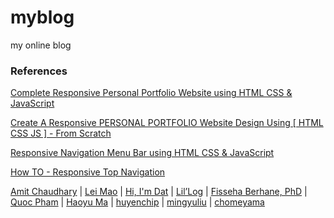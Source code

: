 # myblog
my online blog

### References

[Complete Responsive Personal Portfolio Website using HTML CSS & JavaScript](https://www.youtube.com/watch?v=tcskp-ncN0I)

[Create A Responsive PERSONAL PORTFOLIO Website Design Using [ HTML CSS JS ] - From Scratch](https://www.youtube.com/watch?v=QtOzUABE1Z4)

[Responsive Navigation Menu Bar using HTML CSS & JavaScript](https://www.youtube.com/watch?v=tEC4kqzNTnM)

[How TO - Responsive Top Navigation](https://www.w3schools.com/howto/howto_js_topnav_responsive.asp)

[Amit Chaudhary](https://amitness.com/) | [Lei Mao](https://leimao.github.io/) | [Hi, I'm Dat](https://dat-tran.com/) | [ Lil’Log](http://lilianweng.github.io/) | [Fisseha Berhane, PhD](https://datascience-enthusiast.com/DL/dlindex.html) | [Quoc Pham](https://pbcquoc.github.io/) | [Haoyu Ma](https://www.ics.uci.edu/~haoyum3/) | [huyenchip](https://huyenchip.com/) | [mingyuliu](https://mingyuliu.net/) | [chomeyama](https://chomeyama.github.io/Profile/)
